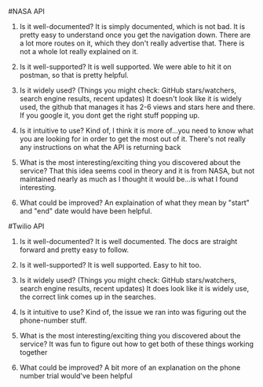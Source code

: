 #NASA API
1. Is it well-documented?
It is simply documented, which is not bad. It is pretty easy to understand once you get the navigation down. There are a lot more routes on it, which they don't really advertise that. There is not a whole lot really explained on it. 

2. Is it well-supported?
It is well supported. We were able to hit it on postman, so that is pretty helpful. 

3. Is it widely used? (Things you might check: GitHub stars/watchers, search engine results, recent updates)
It doesn't look like it is widely used, the github that manages it has 2-6 views and stars here and there. If you google it, you dont get the right stuff popping up. 

4. Is it intuitive to use?
Kind of, I think it is more of...you need to know what you are looking for in order to get the most out of it. There's not really any instructions on what the API is returning back

5. What is the most interesting/exciting thing you discovered about the service?
That this idea seems cool in theory and it is from NASA, but not maintained nearly as much as I thought it would be...is what I found interesting. 

6. What could be improved?
An explaination of what they mean by "start" and "end" date would have been helpful.




#Twilio API
1. Is it well-documented?
It is well documented. The docs are straight forward and pretty easy to follow. 

2. Is it well-supported?
It is well supported. Easy to hit too. 

3. Is it widely used? (Things you might check: GitHub stars/watchers, search engine results, recent updates)
It does look like it is widely use, the correct link comes up in the searches. 

4. Is it intuitive to use?
Kind of, the issue we ran into was figuring out the phone-number stuff. 

5. What is the most interesting/exciting thing you discovered about the service?
It was fun to figure out how to get both of these things working together

6. What could be improved?
A bit more of an explanation on the phone number trial would've been helpful 



